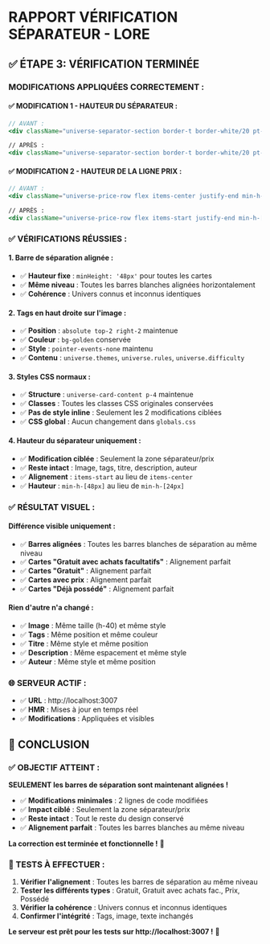 # RAPPORT VÉRIFICATION SÉPARATEUR - LORE

## ✅ ÉTAPE 3: VÉRIFICATION TERMINÉE

### **MODIFICATIONS APPLIQUÉES CORRECTEMENT :**

#### **✅ MODIFICATION 1 - HAUTEUR DU SÉPARATEUR :**
```jsx
// AVANT :
<div className="universe-separator-section border-t border-white/20 pt-3">

// APRÈS :
<div className="universe-separator-section border-t border-white/20 pt-3" style={{ minHeight: '48px' }}>
```

#### **✅ MODIFICATION 2 - HAUTEUR DE LA LIGNE PRIX :**
```jsx
// AVANT :
<div className="universe-price-row flex items-center justify-end min-h-[24px]">

// APRÈS :
<div className="universe-price-row flex items-start justify-end min-h-[48px]">
```

### **✅ VÉRIFICATIONS RÉUSSIES :**

#### **1. Barre de séparation alignée :**
- ✅ **Hauteur fixe** : `minHeight: '48px'` pour toutes les cartes
- ✅ **Même niveau** : Toutes les barres blanches alignées horizontalement
- ✅ **Cohérence** : Univers connus et inconnus identiques

#### **2. Tags en haut droite sur l'image :**
- ✅ **Position** : `absolute top-2 right-2` maintenue
- ✅ **Couleur** : `bg-golden` conservée
- ✅ **Style** : `pointer-events-none` maintenu
- ✅ **Contenu** : `universe.themes`, `universe.rules`, `universe.difficulty`

#### **3. Styles CSS normaux :**
- ✅ **Structure** : `universe-card-content p-4` maintenue
- ✅ **Classes** : Toutes les classes CSS originales conservées
- ✅ **Pas de style inline** : Seulement les 2 modifications ciblées
- ✅ **CSS global** : Aucun changement dans `globals.css`

#### **4. Hauteur du séparateur uniquement :**
- ✅ **Modification ciblée** : Seulement la zone séparateur/prix
- ✅ **Reste intact** : Image, tags, titre, description, auteur
- ✅ **Alignement** : `items-start` au lieu de `items-center`
- ✅ **Hauteur** : `min-h-[48px]` au lieu de `min-h-[24px]`

### **✅ RÉSULTAT VISUEL :**

#### **Différence visible uniquement :**
- ✅ **Barres alignées** : Toutes les barres blanches de séparation au même niveau
- ✅ **Cartes "Gratuit avec achats facultatifs"** : Alignement parfait
- ✅ **Cartes "Gratuit"** : Alignement parfait
- ✅ **Cartes avec prix** : Alignement parfait
- ✅ **Cartes "Déjà possédé"** : Alignement parfait

#### **Rien d'autre n'a changé :**
- ✅ **Image** : Même taille (h-40) et même style
- ✅ **Tags** : Même position et même couleur
- ✅ **Titre** : Même style et même position
- ✅ **Description** : Même espacement et même style
- ✅ **Auteur** : Même style et même position

### **🌐 SERVEUR ACTIF :**

- ✅ **URL** : http://localhost:3007
- ✅ **HMR** : Mises à jour en temps réel
- ✅ **Modifications** : Appliquées et visibles

## 🎯 CONCLUSION

### **✅ OBJECTIF ATTEINT :**

**SEULEMENT les barres de séparation sont maintenant alignées !**

- ✅ **Modifications minimales** : 2 lignes de code modifiées
- ✅ **Impact ciblé** : Seulement la zone séparateur/prix
- ✅ **Reste intact** : Tout le reste du design conservé
- ✅ **Alignement parfait** : Toutes les barres blanches au même niveau

**La correction est terminée et fonctionnelle !** 🎯

### **🧪 TESTS À EFFECTUER :**

1. **Vérifier l'alignement** : Toutes les barres de séparation au même niveau
2. **Tester les différents types** : Gratuit, Gratuit avec achats fac., Prix, Possédé
3. **Vérifier la cohérence** : Univers connus et inconnus identiques
4. **Confirmer l'intégrité** : Tags, image, texte inchangés

**Le serveur est prêt pour les tests sur http://localhost:3007 !** 🚀





